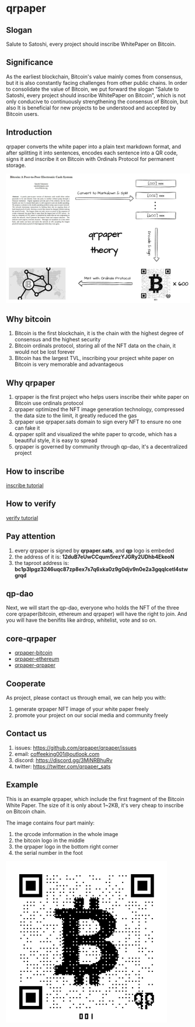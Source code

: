 # qrpaper 

## Slogan
Salute to Satoshi, every project should inscribe WhitePaper on Bitcoin.

## Significance
As the earliest blockchain, Bitcoin's value mainly comes from consensus, 
but it is also constantly facing challenges from other public chains. 
In order to consolidate the value of Bitcoin, we put forward the slogan 
"Salute to Satoshi, every project should inscribe WhitePaper on Bitcoin", 
which is not only conducive to continuously strengthening the consensus of Bitcoin, 
but also It is beneficial for new projects to be understood and accepted by Bitcoin users.

## Introduction
qrpaper converts the white paper into a plain text markdown format, 
and after splitting it into sentences, encodes each sentence into a QR code, 
signs it and inscribe it on Bitcoin with Ordinals Protocol for permanent storage.

![](docs/img/qrpaper_theory.jpg)

## Why bitcoin
1. Bitcoin is the first blockchain, it is the chain with the highest degree of consensus and the highest security
2. Bitcoin ordinals protocol, storing all of the NFT data on the chain, it would not be lost forever
3. Bitcoin has the largest TVL, inscribing your project white paper on Bitcoin is very memorable and advantageous 

## Why qrpaper
1. qrpaper is the first project who helps users inscribe their white paper on Bitcoin use ordinals protocol
2. qrpaper optimized the NFT image generation technology, compressed the data size to the limit, it greatly reduced the gas
3. qrpaper use qrpaper.sats domain to sign every NFT to ensure no one can fake it
4. qrpaper split and visualized the white paper to qrcode, which has a beautiful style, it is easy to spread
5. qrpaper is governed by community through qp-dao, it's a decentralized project

## How to inscribe
[inscribe tutorial](docs/inscribe.md)

## How to verify 
[verify tutorial](docs/verify.md)

## Pay attention
1. every qrpaper is signed by **qrpaper.sats**, and **qp** logo is embeded
2. the address of it is: **12duB7eUwCCqum5rezYJGRy2UDhb4EkeoN**
3. the taproot address is: **bc1p3lpgz3246uqc87zp8ex7s7q6xka0z9g0djv9n0e2a3gqqlcetl4stwgrqd**

## qp-dao
Next, we will start the qp-dao, everyone who holds the NFT of the three core qrpaper(bitcoin, ethereum and qrpaper) 
will have the right to join. And you will have the benifits like airdrop, whitelist, vote and so on.

## core-qrpaper
* [qrpaper-bitcoin](./qrpaper-bitcoin/)
* [qrpaper-ethereum](./qrpaper-ethereum/)
* [qrpaper-qrpaper](./qrpaper-qrpaper/)

## Cooperate
As project, please contact us through email, we can help you with:
1. generate qrpaper NFT image of your white paper freely
2. promote your project on our social media and community freely

## Contact us
1. issues: <https://github.com/qrpaper/qrpaper/issues>
2. email: <coffeeking001@outlook.com>
3. discord: <https://discord.gg/3MjNRBhuRv>
4. twitter: <https://twitter.com/qrpaper_sats>

## Example
This is an example qrpaper, which include the first fragment of the Bitcoin White Paper. 
The size of it is only about 1~2KB, it's very cheap to inscribe on Bitcoin chain.

The image contains four part mainly:
1. the qrcode imformation in the whole image
2. the bitcoin logo in the middle
3. the qrpaper logo in the bottom right corner
4. the serial number in the foot

![](docs/img/first_441.png)

